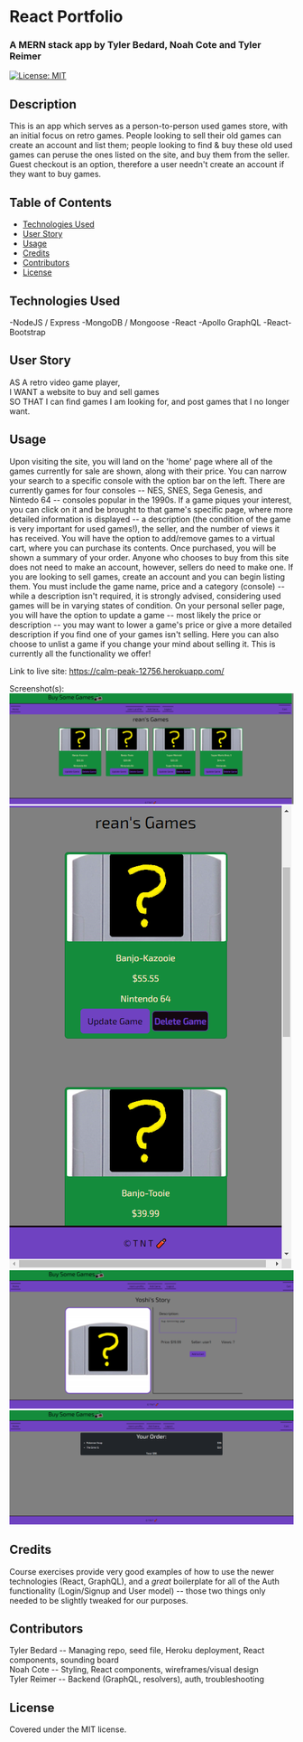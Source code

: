 # React Portfolio
### A MERN stack app by Tyler Bedard, Noah Cote and Tyler Reimer

[![License: MIT](https://img.shields.io/badge/License-MIT-yellow.svg)](https://opensource.org/licenses/MIT)

## Description

This is an app which serves as a person-to-person used games store, with an initial focus on retro games. People looking to sell their old games can create an account and list them; people looking to find & buy these old used games can peruse the ones listed on the site, and buy them from the seller. Guest checkout is an option, therefore a user needn't create an account if they want to buy games.

## Table of Contents

- [Technologies Used](#technologies-used)
- [User Story](#user-story)
- [Usage](#usage)
- [Credits](#credits)
- [Contributors](#contributors)
- [License](#license)

## Technologies Used

  -NodeJS / Express
  -MongoDB / Mongoose
  -React
  -Apollo GraphQL
  -React-Bootstrap

## User Story

AS A retro video game player,  
I WANT a website to buy and sell games  
SO THAT I can find games I am looking for, and post games that I no longer want.  

## Usage

Upon visiting the site, you will land on the 'home' page where all of the games currently for sale are shown, along with their price. You can narrow your search to a specific console with the option bar on the left. There are currently games for four consoles -- NES, SNES, Sega Genesis, and Nintedo 64 -- consoles popular in the 1990s. If a game piques your interest, you can click on it and be brought to that game's specific page, where more detailed information is displayed -- a description (the condition of the game is very important for used games!), the seller, and the number of views it has received. You will have the option to add/remove games to a virtual cart, where you can purchase its contents. Once purchased, you will be shown a summary of your order. Anyone who chooses to buy from this site does not need to make an account, however, sellers do need to make one. If you are looking to sell games, create an account and you can begin listing them. You must include the game name, price and a category (console) -- while a description isn't required, it is strongly advised, considering used games will be in varying states of condition. On your personal seller page, you will have the option to update a game -- most likely the price or description -- you may want to lower a game's price or give a more detailed description if you find one of your games isn't selling. Here you can also choose to unlist a game if you change your mind about selling it. This is currently all the functionality we offer!

Link to live site: https://calm-peak-12756.herokuapp.com/
  
Screenshot(s):
![Seller](./client/public/images/mockups/seller-page.png?raw=true "Seller profile page, regular screen")
![Seller Mobile](./client/public/images/mockups/seller-page-mobile.png?raw=true "Seller profile page, narrow screen")
![Game details](./client/public/images/mockups/one-game-page.png?raw=true "One game (details) page")
![Order](./client/public/images/mockups/completed-order.png?raw=true "Completed order page")


## Credits

Course exercises provide very good examples of how to use the newer technologies (React, GraphQL), and a _great_ boilerplate for all of the Auth functionality (Login/Signup and User model) -- those two things only needed to be slightly tweaked for our purposes.

## Contributors

Tyler Bedard -- Managing repo, seed file, Heroku deployment, React components, sounding board  
Noah Cote -- Styling, React components, wireframes/visual design  
Tyler Reimer -- Backend (GraphQL, resolvers), auth, troubleshooting  

## License

Covered under the MIT license.
